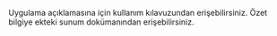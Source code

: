 Uygulama açıklamasına için kullanım kılavuzundan erişebilirsiniz.
Özet bilgiye ekteki sunum dokümanından erişebilirsiniz.
 
